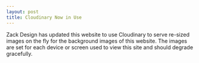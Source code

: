 ```yaml
---
layout: post
title: Cloudinary Now in Use
---
```


Zack Design has updated this website to use Cloudinary to serve re-sized images
on the fly for the background images of this website. The images are set for each
device or screen used to view this site and should degrade gracefully.
